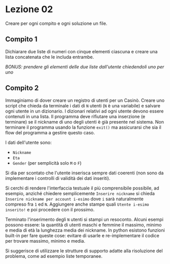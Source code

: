 # Lezione 02
Creare per ogni compito e ogni soluzione un file.

## Compito 1
Dichiarare due liste di numeri con cinque elementi ciascuna e creare una lista concatenata che le includa entrambe. 

*BONUS: prendere gli elementi delle due liste dall'utente chiedendoli uno per uno*

## Compito 2
Immaginiamo di dover creare un registro di utenti per un Casinò. Creare uno script che chieda da terminale i dati di `N` utenti (`N` è una variabile) e salvare ogni utente in un dizionario. I dizionari relativi ad ogni utente devono essere contenuti in una lista. Il programma deve rifiutare una inserzione (e terminare) se il nickname di uno degli utenti è già presente nel sistema. Non terminare il programma usando la funzione `exit()` ma assicurarsi che sia il flow del programma a gestire questo caso.  

I dati dell'utente sono:
- `Nickname`
- `Eta`
- `Gender` (per semplicità solo `M` o `F`)

Si dia per scontato che l'utente inserisca sempre dati coerenti (non sono da implementare i controlli di validità dei dati inseriti). 

Si cerchi di rendere l'interfaccia testuale il più comprensibile possibile, ad esempio, anziché chiedere semplicemente `Inserire nickname` si chieda `Inserire nickname per account i-esimo` dove `i` sarà naturalmente compreso fra `1` ed `N`. Aggiungere anche stampe quali `Utente i-esimo inserito!` e poi procedere con il prossimo. 

Terminato l'inserimento degli `N` utenti si stampi un resoconto. 
Alcuni esempi possono essere: 
la quantità di utenti maschi e femmine
il massimo, minimo e media di età
la lunghezza media dei nickname. 
In python esistono funzioni built-in per fare queste cose: evitare di usarle e re-implementare il codice per trovare massimo, minimo e media. 

Si suggerisce di utilizzare le strutture di supporto adatte alla risoluzione del problema, come ad esempio liste temporanee. 